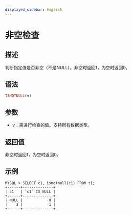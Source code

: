 ```yaml
---
displayed_sidebar: English
---
```


# 非空检查

## 描述

判断指定值是否非空（不是NULL），非空时返回1，为空时返回0。

## 语法

```Haskell
ISNOTNULL(v)
```

## 参数

- v：需进行检查的值。支持所有数据类型。

## 返回值

非空时返回1，为空时返回0。

## 示例

```plain
MYSQL > SELECT c1, isnotnull(c1) FROM t1;
+------+--------------+
| c1   | `c1` IS NULL |
+------+--------------+
| NULL |            0 |
|    1 |            1 |
+------+--------------+
```
